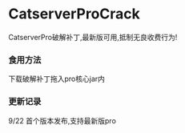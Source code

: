 # CatserverProCrack
CatserverPro破解补丁,最新版可用,抵制无良收费行为!

### 食用方法
下载破解补丁拖入pro核心jar内

### 更新记录
9/22 首个版本发布,支持最新版pro
